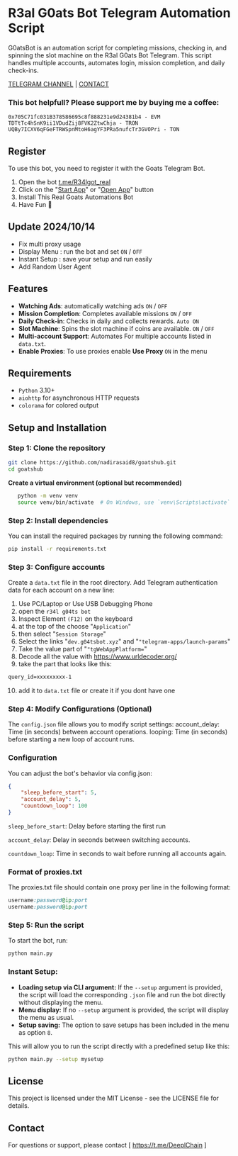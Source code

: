 # R3al G0ats Bot Telegram Automation Script

G0atsBot is an automation script for completing missions, checking in, and spinning the slot machine on the R3al G0ats Bot Telegram. This script handles multiple accounts, automates login, mission completion, and daily check-ins.

[TELEGRAM CHANNEL](https://t.me/Deeplchain) | [CONTACT](https://t.me/imspecials)


### This bot helpfull?  Please support me by buying me a coffee: 
```
0x705C71fc031B378586695c8f888231e9d24381b4 - EVM
TDTtTc4hSnK9ii1VDudZij8FVK2ZtwChja - TRON
UQBy7ICXV6qFGeFTRWSpnMtoH6agYF3PRa5nufcTr3GVOPri - TON
```

## Register

To use this bot, you need to register it with the Goats Telegram Bot. 

1. Open the bot [t.me/R34lgot_real](https://t.me/realgoats_bot/run?startapp=99effa5e-ac44-4be5-8f0d-64cf69f796e9)
2. Click on the "[Start App](https://t.me/realgoats_bot/run?startapp=99effa5e-ac44-4be5-8f0d-64cf69f796e9)" or "[Open App]([url](https://t.me/realgoats_bot/run?startapp=99effa5e-ac44-4be5-8f0d-64cf69f796e9))" button
3. Install This Real Goats Automations Bot
4. Have Fun 🦈

## Update 2024/10/14
  - Fix multi proxy usage
  - Display Menu : run the bot and set `ON` / `OFF`
  - Instant Setup : save your setup and run easily 
  - Add Random User Agent 

## Features
- **Watching Ads**: automatically watching ads `ON` / `OFF`
- **Mission Completion**: Completes available missions `ON` / `OFF`
- **Daily Check-in**: Checks in daily and collects rewards. `Auto ON`
- **Slot Machine**: Spins the slot machine if coins are available. `ON` / `OFF`
- **Multi-account Support**: Automates For multiple accounts listed in `data.txt`.
- **Enable Proxies**: To use proxies enable **Use Proxy** `ON` in the menu

## Requirements

- `Python` 3.10+
- `aiohttp` for asynchronous HTTP requests
- `colorama` for colored output

## Setup and Installation

### Step 1: Clone the repository
```bash
git clone https://github.com/nadirasaid8/goatshub.git
cd goatshub
```
**Create a virtual environment (optional but recommended)**

 ```bash
    python -m venv venv
    source venv/bin/activate  # On Windows, use `venv\Scripts\activate`
 ```
### Step 2: Install dependencies
You can install the required packages by running the following command:

```bash
pip install -r requirements.txt
```

### Step 3: Configure accounts
Create a `data.txt` file in the root directory.
Add Telegram authentication data for each account on a new line:

1. Use PC/Laptop or Use USB Debugging Phone
2. open the `r34l g04ts bot`
3. Inspect Element `(F12)` on the keyboard
4. at the top of the choose "`Application`" 
5. then select "`Session Storage`" 
6. Select the links "`dev.g04tsbot.xyz`" and "`"telegram-apps/launch-params`"
7. Take the value part of "`"tgWebAppPlatform=`"
8. Decode all the value with https://www.urldecoder.org/
9. take the part that looks like this: 

```txt 
query_id=xxxxxxxxx-1
```

10. add it to `data.txt` file or create it if you dont have one

### Step 4: Modify Configurations (Optional)
The `config.json` file allows you to modify script settings:
account_delay: Time (in seconds) between account operations.
looping: Time (in seconds) before starting a new loop of account runs.

### Configuration
You can adjust the bot's behavior via config.json:

  ```json
  {
      "sleep_before_start": 5,
      "account_delay": 5,
      "countdown_loop": 100
  } 
  ```
`sleep_before_start`: Delay before starting the first run

`account_delay`: Delay in seconds between switching accounts.

`countdown_loop`: Time in seconds to wait before running all accounts again.

### Format of proxies.txt
The proxies.txt file should contain one proxy per line in the following format:

```ruby
username:password@ip:port
username:password@ip:port
```

### Step 5: Run the script
To start the bot, run:

```bash
python main.py
```

### Instant Setup:
- **Loading setup via CLI argument:** If the `--setup` argument is provided, the script will load the corresponding `.json` file and run the bot directly without displaying the menu.
- **Menu display:** If no `--setup` argument is provided, the script will display the menu as usual.
- **Setup saving:** The option to save setups has been included in the menu as option `8`.

This will allow you to run the script directly with a predefined setup like this:

```bash
python main.py --setup mysetup
```

## License
This project is licensed under the MIT License - see the LICENSE file for details.

## Contact
For questions or support, please contact [ https://t.me/DeeplChain ]